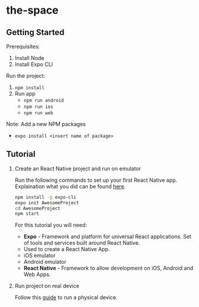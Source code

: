 # the-space

## Getting Started

Prerequisites:

1. Install Node
2. Install Expo CLI

Run the project:

1. `npm install`
2. Run app
   * `npm run android`
   * `npm run ios`
   * `npm run web`


Note: Add a new NPM packages

* `expo install <insert name of package>`

## Tutorial

1. Create an React Native project and run on emulator

    Run the following commands to set up your first React Native app. Explaination what you did can be found [here](https://reactnative.dev/docs/environment-setup).

    ```bash
    npm install -g expo-cli
    expo init AwesomeProject
    cd AwesomeProject
    npm start
    ```

    For this tutorial you will need:

    - **Expo** - Framework and platform for universal React applications. Set of tools and services built around React Native.
    - Used to create a React Native App.
    - iOS emulator
    - Android emulator
    - **React Native** - Framework to allow development on iOS, Android and Web Apps.

2. Run project on real device

    Follow this [guide](https://reactnative.dev/docs/running-on-device) to run a physical device.
